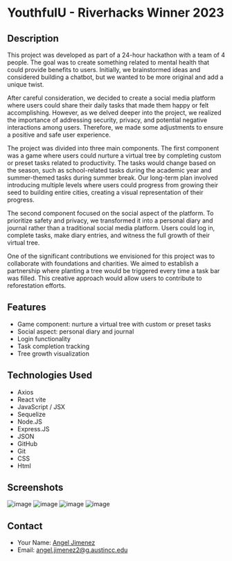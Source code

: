 # YouthfulU - Riverhacks Winner 2023


## Description
This project was developed as part of a 24-hour hackathon with a team of 4 people. The goal was to create something related to mental health that could provide benefits to users. Initially, we brainstormed ideas and considered building a chatbot, but we wanted to be more original and add a unique twist.

After careful consideration, we decided to create a social media platform where users could share their daily tasks that made them happy or felt accomplishing. However, as we delved deeper into the project, we realized the importance of addressing security, privacy, and potential negative interactions among users. Therefore, we made some adjustments to ensure a positive and safe user experience.

The project was divided into three main components. The first component was a game where users could nurture a virtual tree by completing custom or preset tasks related to productivity. The tasks would change based on the season, such as school-related tasks during the academic year and summer-themed tasks during summer break. Our long-term plan involved introducing multiple levels where users could progress from growing their seed to building entire cities, creating a visual representation of their progress.

The second component focused on the social aspect of the platform. To prioritize safety and privacy, we transformed it into a personal diary and journal rather than a traditional social media platform. Users could log in, complete tasks, make diary entries, and witness the full growth of their virtual tree.

One of the significant contributions we envisioned for this project was to collaborate with foundations and charities. We aimed to establish a partnership where planting a tree would be triggered every time a task bar was filled. This creative approach would allow users to contribute to reforestation efforts.

## Features
- Game component: nurture a virtual tree with custom or preset tasks
- Social aspect: personal diary and journal
- Login functionality
- Task completion tracking
- Tree growth visualization

## Technologies Used
- Axios
- React vite
- JavaScript / JSX
- Sequelize
- Node.JS
- Express.JS
- JSON
- GitHub
- Git
- CSS
- Html

## Screenshots
![image](https://github.com/leoqode/Riverhacks23/assets/110212614/102f32a4-8577-4f09-bb1e-0d580eca2e95)
![image](https://github.com/leoqode/Riverhacks23/assets/110212614/2fd78dd4-1a6c-459c-bdb1-aa9136a6934a)
![image](https://github.com/leoqode/Riverhacks23/assets/110212614/9381e59b-e5b5-4bac-add2-356419eb29f5)
![image](https://github.com/leoqode/Riverhacks23/assets/110212614/8f170d72-6fc5-4d1c-82e2-c161193e833b)


## Contact
- Your Name: [Angel Jimenez](https://github.com/leoqode)
- Email: angel.jimenez2@g.austincc.edu

